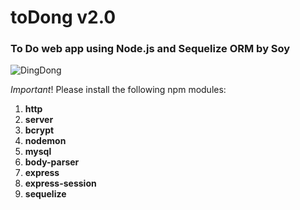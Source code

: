 # toDong v2.0
### To Do web app using Node.js and Sequelize ORM by Soy

![DingDong](https://pbs.twimg.com/media/D8cD1EGVsAAIN9H.jpg)

*Important*!
Please install the following npm modules:
1. **http**
2. **server**
3. **bcrypt**
4. **nodemon**
5. **mysql**
6. **body-parser**
7. **express**
8. **express-session**
9. **sequelize**
